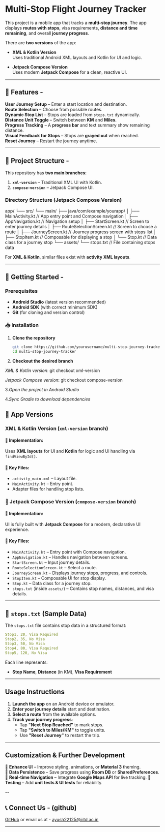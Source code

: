 # Multi-Stop Flight Journey Tracker

This project is a mobile app that tracks a **multi-stop journey**. The app displays **routes with stops**, visa requirements, **distance and time remaining**, and overall **journey progress**. 

There are **two versions** of the app:

- **XML & Kotlin Version**  
  Uses traditional Android XML layouts and Kotlin for UI and logic.
  
- **Jetpack Compose Version**  
  Uses modern **Jetpack Compose** for a clean, reactive UI.

---

## 🚀 Features -

 **User Journey Setup** – Enter a start location and destination.  
 **Route Selection** – Choose from possible routes.  
 **Dynamic Stop List** – Stops are loaded from `stops.txt` dynamically.  
 **Distance Unit Toggle** – Switch between **KM** and **Miles**.  
 **Progress Tracking** – A **progress bar** and text summary show remaining distance.  
 **Visual Feedback for Stops** – Stops are **grayed out** when reached.  
 **Reset Journey** – Restart the journey anytime.  

---

## 📂 Project Structure -

This repository has **two main branches**:

1. **`xml-version`** – Traditional XML UI with Kotlin.  
2. **`compose-version`** – Jetpack Compose UI.  

###  Directory Structure (Jetpack Compose Version)
app/
└── src/
    └── main/
        ├── java/com/example/yourapp/
        │   ├── MainActivity.kt         // App entry point and Compose navigation
        │   ├── AppNavigation.kt        // Navigation setup
        │   ├── StartScreen.kt          // Screen to enter journey details
        │   ├── RouteSelectionScreen.kt // Screen to choose a route
        │   ├── JourneyScreen.kt        // Journey progress screen with stops list
        │   ├── StopItem.kt             // Composable for displaying a stop
        │   └── Stop.kt                 // Data class for a journey stop
        └── assets/
            └── stops.txt               // File containing stops data

For **XML & Kotlin**, similar files exist with **activity XML layouts**.

---

## 🔧 Getting Started -

###  Prerequisites

- **Android Studio** (latest version recommended)
- **Android SDK** (with correct minimum SDK)
- **Git** (for cloning and version control)

### 📥 Installation

1. **Clone the repository**
   ```sh
   git clone https://github.com/yourusername/multi-stop-journey-tracker.git
   cd multi-stop-journey-tracker
2. **Checkout the desired branch**

*XML & Kotlin version*:
git checkout xml-version

*Jetpack Compose version*:
git checkout compose-version

3.*Open the project in Android Studio*

4.*Sync Gradle to download dependencies*


## 🌟 App Versions

###  XML & Kotlin Version (`xml-version` branch)

#### 🔹 Implementation:
Uses **XML layouts** for UI and **Kotlin** for logic and UI handling via `findViewById()`.

#### 🔹 Key Files:
- `activity_main.xml` – Layout file.
- `MainActivity.kt` – Entry point.
- Adapter files for handling stop lists.

### 🎨 Jetpack Compose Version (`compose-version` branch)

#### 🔹 Implementation:
UI is fully built with **Jetpack Compose** for a modern, declarative UI experience.

#### 🔹 Key Files:
- `MainActivity.kt` – Entry point with Compose navigation.
- `AppNavigation.kt` – Handles navigation between screens.
- `StartScreen.kt` – Input journey details.
- `RouteSelectionScreen.kt` – Select a route.
- `JourneyScreen.kt` – Displays journey stops, progress, and controls.
- `StopItem.kt` – Composable UI for stop display.
- `Stop.kt` – Data class for a journey stop.
- `stops.txt` (inside `assets/`) – Contains stop names, distances, and visa details.

---

## 🌟 `stops.txt` (Sample Data)

The `stops.txt` file contains stop data in a structured format:

```yaml
Stop1, 20, Visa Required
Stop2, 35, No Visa
Stop3, 50, No Visa
Stop4, 80, Visa Required
Stop5, 120, No Visa
```

Each line represents:
- **Stop Name**, **Distance** (in KM), **Visa Requirement**

---

##  Usage Instructions

1. **Launch the app** on an Android device or emulator.
2. **Enter your journey details** start and destination.
3. **Select a route** from the available options.
4. **Track your journey progress**:
   - Tap **"Next Stop Reached"** to mark stops.
   - Tap **"Switch to Miles/KM"** to toggle units.
   - Use **"Reset Journey"** to restart the trip.

---

##  Customization & Further Development

🔹 **Enhance UI** – Improve styling, animations, or **Material 3** theming.  
🔹 **Data Persistence** – Save progress using **Room DB** or **SharedPreferences**.  
🔹 **Real-time Navigation** – Integrate **Google Maps API** for live tracking. 
🔹 **Testing** – Add **unit tests & UI tests** for reliability.  

--

## 📞 Connect Us - (github) 

[GitHub](#) 
or email us at - ayush22125@iiitd.ac.in

---




